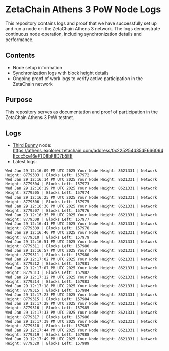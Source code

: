 # ZetaChain Athens 3 PoW Node Logs
This repository contains logs and proof that we have successfully set up and run a node on the ZetaChain Athens 3 network. The logs demonstrate continuous node operation, including synchronization details and performance.

## Contents
- Node setup information
- Synchronization logs with block height details
- Ongoing proof of work logs to verify active participation in the ZetaChain network

## Purpose
This repository serves as documentation and proof of participation in the ZetaChain Athens 3 PoW testnet.

## Logs

- [Third Bunny](https://thirdbunny.xyz/) node: https://athens.explorer.zetachain.com/address/0x225254d35dE666064Eccc5ce16eF1D8bF8D7b5EE
- Latest logs:
```
Wed Jan 29 12:16:09 PM UTC 2025 Your Node Height: 8621331 | Network Height: 8779303 | Blocks Left: 157972
Wed Jan 29 12:16:14 PM UTC 2025 Your Node Height: 8621331 | Network Height: 8779304 | Blocks Left: 157973
Wed Jan 29 12:16:19 PM UTC 2025 Your Node Height: 8621331 | Network Height: 8779305 | Blocks Left: 157974
Wed Jan 29 12:16:25 PM UTC 2025 Your Node Height: 8621331 | Network Height: 8779306 | Blocks Left: 157975
Wed Jan 29 12:16:30 PM UTC 2025 Your Node Height: 8621331 | Network Height: 8779307 | Blocks Left: 157976
Wed Jan 29 12:16:35 PM UTC 2025 Your Node Height: 8621331 | Network Height: 8779308 | Blocks Left: 157977
Wed Jan 29 12:16:41 PM UTC 2025 Your Node Height: 8621331 | Network Height: 8779309 | Blocks Left: 157978
Wed Jan 29 12:16:46 PM UTC 2025 Your Node Height: 8621331 | Network Height: 8779310 | Blocks Left: 157979
Wed Jan 29 12:16:51 PM UTC 2025 Your Node Height: 8621331 | Network Height: 8779311 | Blocks Left: 157980
Wed Jan 29 12:16:57 PM UTC 2025 Your Node Height: 8621331 | Network Height: 8779311 | Blocks Left: 157980
Wed Jan 29 12:17:02 PM UTC 2025 Your Node Height: 8621331 | Network Height: 8779312 | Blocks Left: 157981
Wed Jan 29 12:17:07 PM UTC 2025 Your Node Height: 8621331 | Network Height: 8779313 | Blocks Left: 157982
Wed Jan 29 12:17:12 PM UTC 2025 Your Node Height: 8621331 | Network Height: 8779314 | Blocks Left: 157983
Wed Jan 29 12:17:18 PM UTC 2025 Your Node Height: 8621331 | Network Height: 8779315 | Blocks Left: 157984
Wed Jan 29 12:17:23 PM UTC 2025 Your Node Height: 8621331 | Network Height: 8779315 | Blocks Left: 157984
Wed Jan 29 12:17:28 PM UTC 2025 Your Node Height: 8621331 | Network Height: 8779316 | Blocks Left: 157985
Wed Jan 29 12:17:33 PM UTC 2025 Your Node Height: 8621331 | Network Height: 8779317 | Blocks Left: 157986
Wed Jan 29 12:17:39 PM UTC 2025 Your Node Height: 8621331 | Network Height: 8779318 | Blocks Left: 157987
Wed Jan 29 12:17:44 PM UTC 2025 Your Node Height: 8621331 | Network Height: 8779319 | Blocks Left: 157988
Wed Jan 29 12:17:49 PM UTC 2025 Your Node Height: 8621331 | Network Height: 8779320 | Blocks Left: 157989
```
